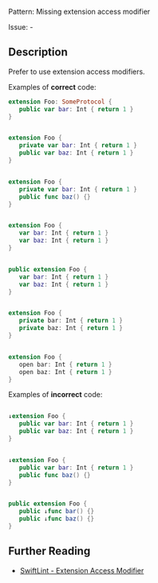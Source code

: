 Pattern: Missing extension access modifier

Issue: -

## Description

Prefer to use extension access modifiers.

Examples of **correct** code:
```swift
extension Foo: SomeProtocol {
   public var bar: Int { return 1 }
}


extension Foo {
   private var bar: Int { return 1 }
   public var baz: Int { return 1 }
}


extension Foo {
   private var bar: Int { return 1 }
   public func baz() {}
}


extension Foo {
   var bar: Int { return 1 }
   var baz: Int { return 1 }
}


public extension Foo {
   var bar: Int { return 1 }
   var baz: Int { return 1 }
}


extension Foo {
   private bar: Int { return 1 }
   private baz: Int { return 1 }
}


extension Foo {
   open bar: Int { return 1 }
   open baz: Int { return 1 }
}

```
Examples of **incorrect** code:
```swift

↓extension Foo {
   public var bar: Int { return 1 }
   public var baz: Int { return 1 }
}


↓extension Foo {
   public var bar: Int { return 1 }
   public func baz() {}
}


public extension Foo {
   public ↓func bar() {}
   public ↓func baz() {}
}

```

## Further Reading

* [SwiftLint - Extension Access Modifier](https://realm.github.io/SwiftLint/extension_access_modifier.html)